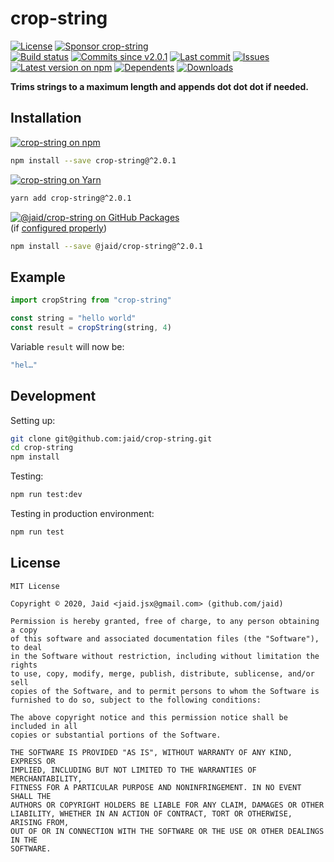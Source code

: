 # crop-string


<a href="https://raw.githubusercontent.com/jaid/crop-string/master/license.txt"><img src="https://img.shields.io/github/license/jaid/crop-string?style=flat-square" alt="License"/></a> <a href="https://github.com/sponsors/jaid"><img src="https://img.shields.io/badge/<3-Sponsor-FF45F1?style=flat-square" alt="Sponsor crop-string"/></a>  
<a href="https://actions-badge.atrox.dev/jaid/crop-string/goto"><img src="https://img.shields.io/endpoint.svg?style=flat-square&url=https%3A%2F%2Factions-badge.atrox.dev%2Fjaid%2Fcrop-string%2Fbadge" alt="Build status"/></a> <a href="https://github.com/jaid/crop-string/commits"><img src="https://img.shields.io/github/commits-since/jaid/crop-string/v2.0.1?style=flat-square&logo=github" alt="Commits since v2.0.1"/></a> <a href="https://github.com/jaid/crop-string/commits"><img src="https://img.shields.io/github/last-commit/jaid/crop-string?style=flat-square&logo=github" alt="Last commit"/></a> <a href="https://github.com/jaid/crop-string/issues"><img src="https://img.shields.io/github/issues/jaid/crop-string?style=flat-square&logo=github" alt="Issues"/></a>  
<a href="https://npmjs.com/package/crop-string"><img src="https://img.shields.io/npm/v/crop-string?style=flat-square&logo=npm&label=latest%20version" alt="Latest version on npm"/></a> <a href="https://github.com/jaid/crop-string/network/dependents"><img src="https://img.shields.io/librariesio/dependents/npm/crop-string?style=flat-square&logo=npm" alt="Dependents"/></a> <a href="https://npmjs.com/package/crop-string"><img src="https://img.shields.io/npm/dm/crop-string?style=flat-square&logo=npm" alt="Downloads"/></a>

**Trims strings to a maximum length and appends dot dot dot if needed.**





## Installation

<a href="https://npmjs.com/package/crop-string"><img src="https://img.shields.io/badge/npm-crop--string-C23039?style=flat-square&logo=npm" alt="crop-string on npm"/></a>

```bash
npm install --save crop-string@^2.0.1
```

<a href="https://yarnpkg.com/package/crop-string"><img src="https://img.shields.io/badge/Yarn-crop--string-2F8CB7?style=flat-square&logo=yarn&logoColor=white" alt="crop-string on Yarn"/></a>

```bash
yarn add crop-string@^2.0.1
```

<a href="https://github.com/jaid/crop-string/packages"><img src="https://img.shields.io/badge/GitHub Packages-@jaid/crop--string-24282e?style=flat-square&logo=github" alt="@jaid/crop-string on GitHub Packages"/></a>  
(if [configured properly](https://help.github.com/en/github/managing-packages-with-github-packages/configuring-npm-for-use-with-github-packages))

```bash
npm install --save @jaid/crop-string@^2.0.1
```



## Example

```javascript
import cropString from "crop-string"

const string = "hello world"
const result = cropString(string, 4)
```

Variable `result` will now be:

```javascript
"hel…"
```













## Development



Setting up:
```bash
git clone git@github.com:jaid/crop-string.git
cd crop-string
npm install
```
Testing:
```bash
npm run test:dev
```
Testing in production environment:
```bash
npm run test
```


## License
```text
MIT License

Copyright © 2020, Jaid <jaid.jsx@gmail.com> (github.com/jaid)

Permission is hereby granted, free of charge, to any person obtaining a copy
of this software and associated documentation files (the "Software"), to deal
in the Software without restriction, including without limitation the rights
to use, copy, modify, merge, publish, distribute, sublicense, and/or sell
copies of the Software, and to permit persons to whom the Software is
furnished to do so, subject to the following conditions:

The above copyright notice and this permission notice shall be included in all
copies or substantial portions of the Software.

THE SOFTWARE IS PROVIDED "AS IS", WITHOUT WARRANTY OF ANY KIND, EXPRESS OR
IMPLIED, INCLUDING BUT NOT LIMITED TO THE WARRANTIES OF MERCHANTABILITY,
FITNESS FOR A PARTICULAR PURPOSE AND NONINFRINGEMENT. IN NO EVENT SHALL THE
AUTHORS OR COPYRIGHT HOLDERS BE LIABLE FOR ANY CLAIM, DAMAGES OR OTHER
LIABILITY, WHETHER IN AN ACTION OF CONTRACT, TORT OR OTHERWISE, ARISING FROM,
OUT OF OR IN CONNECTION WITH THE SOFTWARE OR THE USE OR OTHER DEALINGS IN THE
SOFTWARE.
```
